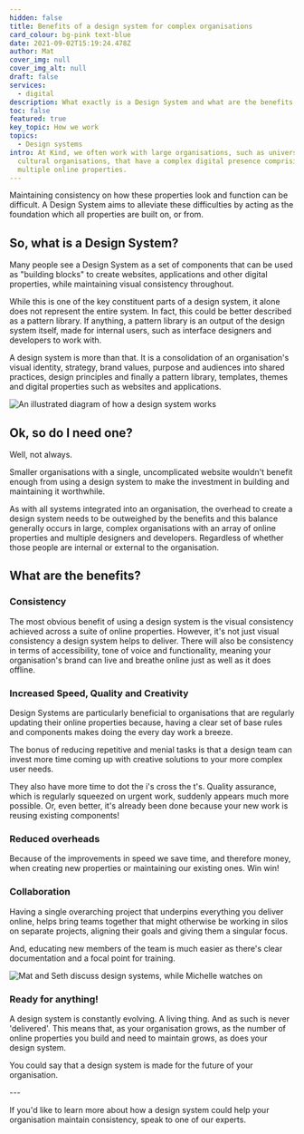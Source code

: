```yaml
---
hidden: false
title: Benefits of a design system for complex organisations
card_colour: bg-pink text-blue
date: 2021-09-02T15:19:24.478Z
author: Mat
cover_img: null
cover_img_alt: null
draft: false
services:
  - digital
description: What exactly is a Design System and what are the benefits of implementing one?
toc: false
featured: true
key_topic: How we work
topics:
  - Design systems
intro: At Kind, we often work with large organisations, such as universities and
  cultural organisations, that have a complex digital presence comprising
  multiple online properties.
---
```

Maintaining consistency on how these properties look and function can be difficult. A Design System aims to alleviate these difficulties by acting as the foundation which all properties are built on, or from.

## So, what is a Design System?

Many people see a Design System as a set of components that can be used as "building blocks" to create websites, applications and other digital properties, while maintaining visual consistency throughout.

While this is one of the key constituent parts of a design system, it alone does not represent the entire system. In fact, this could be better described as a pattern library. If anything, a pattern library is an output of the design system itself, made for internal users, such as interface designers and developers to work with.

A design system is more than that. It is a consolidation of an organisation's visual identity, strategy, brand values, purpose and audiences into shared practices, design principles and finally a pattern library, templates, themes and digital properties such as websites and applications.

![An illustrated diagram of how a design system works](images/design-systems-diagram.png)

## Ok, so do I need one?

Well, not always.

Smaller organisations with a single, uncomplicated website wouldn't benefit enough from using a design system to make the investment in building and maintaining it worthwhile.

As with all systems integrated into an organisation, the overhead to create a design system needs to be outweighed by the benefits and this balance generally occurs in large, complex organisations with an array of online properties and multiple designers and developers. Regardless of whether those people are internal or external to the organisation.

## What are the benefits?

### Consistency

The most obvious benefit of using a design system is the visual consistency achieved across a suite of online properties. However, it's not just visual consistency a design system helps to deliver. There will also be consistency in terms of accessibility, tone of voice and functionality, meaning your organisation's brand can live and breathe online just as well as it does offline.

### Increased Speed, Quality and Creativity

Design Systems are particularly beneficial to organisations that are regularly updating their online properties because, having a clear set of base rules and components makes doing the every day work a breeze.

The bonus of reducing repetitive and menial tasks is that a design team can invest more time coming up with creative solutions to your more complex user needs.

They also have more time to dot the i's cross the t's. Quality assurance, which is regularly squeezed on urgent work, suddenly appears much more possible. Or, even better, it's already been done because your new work is reusing existing components!

### Reduced overheads

Because of the improvements in speed we save time, and therefore money, when creating new properties or maintaining our existing ones. Win win!

### Collaboration

Having a single overarching project that underpins everything you deliver online, helps bring teams together that might otherwise be working in silos on separate projects, aligning their goals and giving them a singular focus.

And, educating new members of the team is much easier as there's clear documentation and a focal point for training.

![Mat and Seth discuss design systems, while Michelle watches on](images/kind-team-meeting.jpg)

### Ready for anything!

A design system is constantly evolving. A living thing. And as such is never 'delivered'. This means that, as your organisation grows, as the number of online properties you build and need to maintain grows, as does your design system.

You could say that a design system is made for the future of your organisation.

\-﻿--

If you'd like to learn more about how a design system could help your organisation maintain consistency, speak to one of our experts.